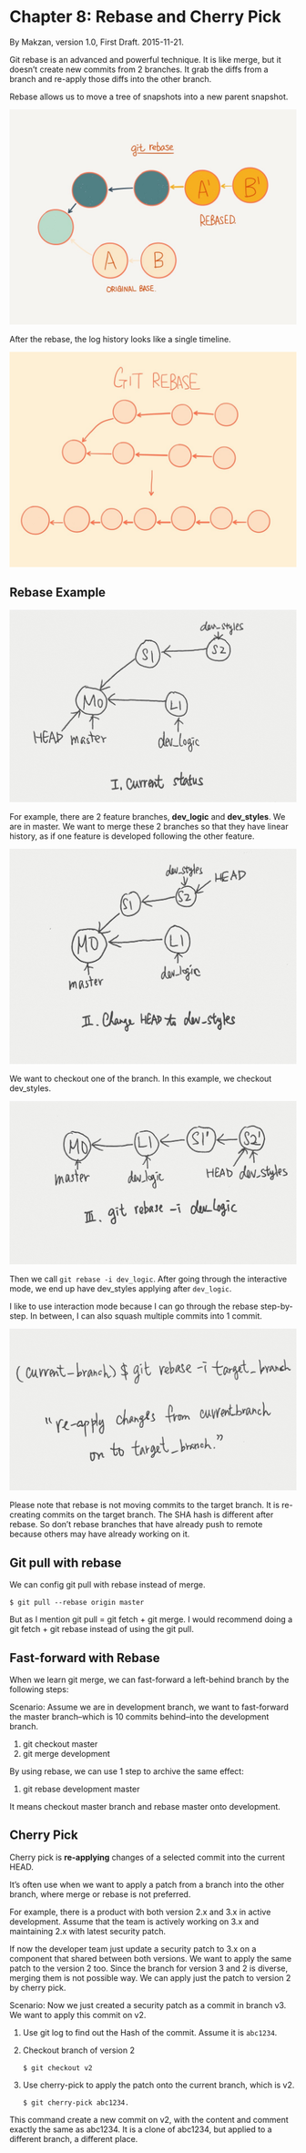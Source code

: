# Chapter 8: Rebase and Cherry Pick

By Makzan, version 1.0, First Draft. 2015-11-21.

Git rebase is an advanced and powerful technique. It is like merge, but it doesn’t create new commits from 2 branches. It grab the diffs from a branch and re-apply those diffs into the other branch.

Rebase allows us to move a tree of snapshots into a new parent snapshot. 



![](./images//FCADD030-4987-41A6-A83F-E3B63791D34C.png)

After the rebase, the log history looks like a single timeline.


![](./images//IMG_0536.jpg)

## Rebase Example


![](./images//IMG_4227.jpg)

For example, there are 2 feature branches, **dev_logic** and **dev_styles**. We are in master. We want to merge these 2 branches so that they have linear history, as if one feature is developed following the other feature.

![](./images//IMG_4228.jpg)


We want to checkout one of the branch. In this example, we checkout dev_styles.

![](./images//IMG_4229.jpg)


Then we call `git rebase -i dev_logic`. After going through the interactive mode, we end up have dev_styles applying after `dev_logic`.

I like to use interaction mode because I can go through the rebase step-by-step. In between, I can also squash multiple commits into 1 commit.

![](./images//IMG_4230.jpg)

Please note that rebase is not moving commits to the target branch. It is re-creating commits on the target branch. The SHA hash is different after rebase. So don’t rebase branches that have already push to remote because others may have already working on it.


## Git pull with rebase

We can config git pull with rebase instead of merge.

```
$ git pull --rebase origin master
```

But as I mention git pull = git fetch + git merge. I would recommend doing a git fetch + git rebase instead of using the git pull. 


## Fast-forward with Rebase

When we learn git merge, we can fast-forward a left-behind branch by the following steps:

Scenario: Assume we are in development branch, we want to fast-forward the master branch–which is 10 commits behind–into the development branch. 

1. git checkout master
2. git merge development

By using rebase, we can use 1 step to archive the same effect:

1. git rebase development master

It means checkout master branch and rebase master onto development.

## Cherry Pick

Cherry pick is **re-applying** changes of a selected commit into the current HEAD. 

It’s often use when we want to apply a patch from a branch into the other branch, where merge or rebase is not preferred. 

For example, there is a product with both version 2.x and 3.x in active development. Assume that the team is actively working on 3.x and maintaining 2.x with latest security patch. 

If now the developer team just update a security patch to 3.x on a component that shared between both versions. We want to apply the same patch to the version 2 too. Since the branch for version 3 and 2 is diverse, merging them is not possible way. We can apply just the patch to version 2 by cherry pick.

Scenario: Now we just created a security patch as a commit in branch v3. We want to apply this commit on v2. 

1. Use git log to find out the Hash of the commit. Assume it is `abc1234`.
2. Checkout branch of version 2

    ```
    $ git checkout v2 
    ```

1. Use cherry-pick to apply the patch onto the current branch, which is v2.

    ```
    $ git cherry-pick abc1234.
    ```

This command create a new commit on v2, with the content and comment exactly the same as abc1234. It is a clone of abc1234, but applied to a different branch, a different place.






